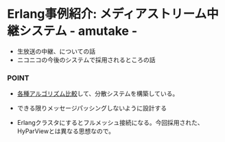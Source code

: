 # Erlang事例紹介: メディアストリーム中継システム - amutake -

- 生放送の中継、についての話
- ニコニコの今後のシステムで採用されるところの話

### POINT

- [各種アルゴリズム比較](https://gist.github.com/sile/b24a0b45f6ab60adbc12)して、分散システムを構築している。

- できる限りメッセージパッシングしないように設計する
- Erlangクラスタにするとフルメッシュ接続になる。今回採用された、HyParViewとは異なる思想なので。



